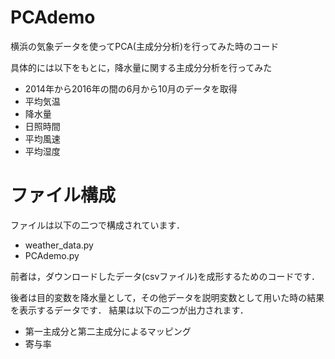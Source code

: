 # PCAdemo
横浜の気象データを使ってPCA(主成分分析)を行ってみた時のコード

具体的には以下をもとに，降水量に関する主成分分析を行ってみた

- 2014年から2016年の間の6月から10月のデータを取得
- 平均気温
- 降水量
- 日照時間
- 平均風速
- 平均湿度

# ファイル構成
ファイルは以下の二つで構成されています．
- weather_data.py
- PCAdemo.py

前者は，ダウンロードしたデータ(csvファイル)を成形するためのコードです．

後者は目的変数を降水量として，その他データを説明変数として用いた時の結果を表示するデータです．
結果は以下の二つが出力されます．

- 第一主成分と第二主成分によるマッピング
- 寄与率
